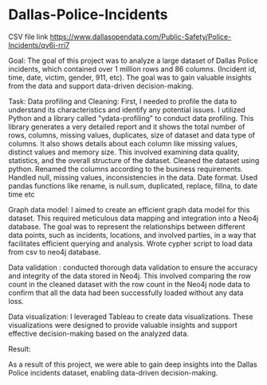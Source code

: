 # Dallas-Police-Incidents

CSV file link
https://www.dallasopendata.com/Public-Safety/Police-Incidents/qv6i-rri7

Goal:
The goal of this project was to analyze a large dataset of Dallas Police incidents, which contained over 1 million rows and 86 columns. (Incident id, time, date, victim, gender, 911, etc). The goal was to gain valuable insights from the data and support data-driven decision-making.


Task:
Data profiling and Cleaning: First, I needed to profile the data to understand its characteristics and identify any potential issues. I utilized Python and a library called "ydata-profiling" to conduct data profiling. This library generates a very detailed report and it shows the total number of rows, columns, missing values, duplicates, size of dataset and data type of columns. It also shows details about each column like missing values, distinct values and memory size. This involved examining data quality, statistics, and the overall structure of the dataset. Cleaned the dataset using python. Renamed the columns according to the business requirements. Handled null, missing values, inconsistencies in the data. Date format. 
Used pandas functions like rename, is null.sum, duplicated, replace, fillna, to date time etc

Graph data model: I aimed to create an efficient graph data model for this dataset. This required meticulous data mapping and integration into a Neo4j database. The goal was to represent the relationships between different data points, such as incidents, locations, and involved parties, in a way that facilitates efficient querying and analysis. Wrote cypher script to load data from csv to neo4j database.

Data validation :  conducted thorough data validation to ensure the accuracy and integrity of the data stored in Neo4j. This involved comparing the row count in the cleaned dataset with the row count in the Neo4j node data to confirm that all the data had been successfully loaded without any data loss.

Data visualization: I leveraged Tableau to create data visualizations. These visualizations were designed to provide valuable insights and support effective decision-making based on the analyzed data.

Result:

As a result of this project, we were able to gain deep insights into the Dallas Police incidents dataset, enabling data-driven decision-making.
